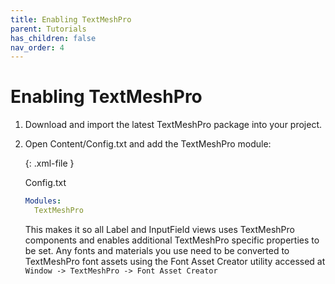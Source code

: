 ```yaml
---
title: Enabling TextMeshPro
parent: Tutorials
has_children: false
nav_order: 4
---
```

# Enabling TextMeshPro

1. Download and import the latest TextMeshPro package into your project. 

2. Open Content/Config.txt and add the TextMeshPro module:

   {: .xml-file }

   Config.txt

   ```yaml
   Modules: 
     TextMeshPro 
   ```

   This makes it so all Label and InputField views uses TextMeshPro components and enables additional TextMeshPro specific properties to be set. Any fonts and materials you use need to be converted to TextMeshPro font assets using the Font Asset Creator utility accessed at `Window -> TextMeshPro -> Font Asset Creator`

